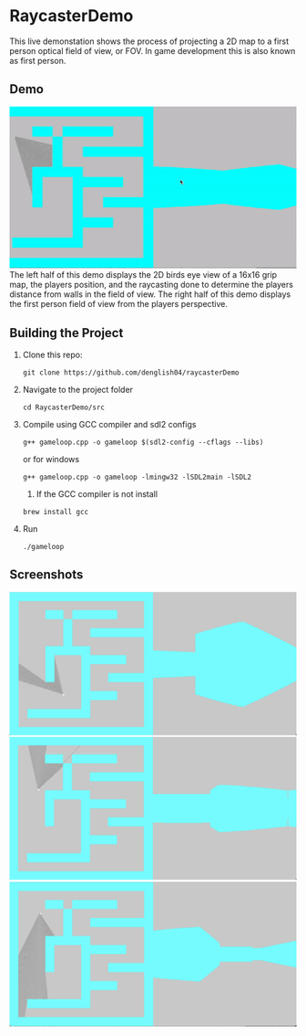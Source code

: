 # RaycasterDemo
This live demonstation shows the process of projecting a 2D map to a first person optical field of view, or FOV. In game development this is also known as first person. 

## Demo
![](images/screenrecording.gif)
The left half of this demo displays the 2D birds eye view of a 16x16 grip map, the players position, and the raycasting done to determine the players distance from walls in the field of view. The right half of this demo displays the first person field of view from the players perspective. 



## Building the Project 
1. Clone this repo:
    ```
    git clone https://github.com/denglish04/raycasterDemo
    ```

2. Navigate to the project folder
    ```
    cd RaycasterDemo/src
    ```

3. Compile using GCC compiler and sdl2 configs 
    ```
    g++ gameloop.cpp -o gameloop $(sdl2-config --cflags --libs)
    ```
    or for windows
    ```
    g++ gameloop.cpp -o gameloop -lmingw32 -lSDL2main -lSDL2

    ```

    1. If the GCC compiler is not install 
    ```
    brew install gcc
    ```

5. Run 
    ```
    ./gameloop
    ```


## Screenshots
![](images/screenshot1.png)    
![](images/screenshot2.png)    
![](images/screenshot3.png)    




